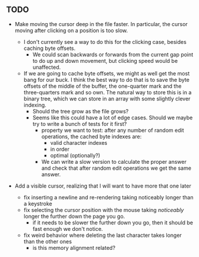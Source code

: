## TODO

* Make moving the cursor deep in the file faster. In particular, the cursor moving after clicking on a position is too slow.
  * I don't currently see a way to do this for the clicking case, besides caching byte offsets.
    * We could scan backwards or forwards from the current gap point to do up and down movement, but clicking speed would be unaffected.
  * If we are going to cache byte offsets, we might as well get the most bang for our buck. I think the best way to do that is to
  save the byte offsets of the middle of the buffer, the one-quarter mark and the three-quarters mark and so own.
  The natural way to store this is in a binary tree, which we can store in an array with some slightly clever indexing.
    * Should the tree grow as the file grows?
    * Seems like this could have a lot of edge cases. Should we maybe try to write a bunch of tests for it first?
      * property we want to test: after any number of random edit operations, the cached byte indexes are:
        * valid character indexes
        * in order
        * optimal (optionally?)
      * We can write a slow version to calculate the proper answer and check that after random edit operations we get the same answer.

* Add a visible cursor, realizing that I will want to have more that one later
  * fix inserting a newline and re-rendering taking noticeably longer than a keystroke
  * fix selecting the cursor position with the mouse taking *noticeably* longer the further down the page you go.
    * if it needs to be slower the further down you go, then it should be fast enough we don't notice.
  * fix weird behavior where deleting the last character takes longer than the other ones
      * is this memory alignment related?
